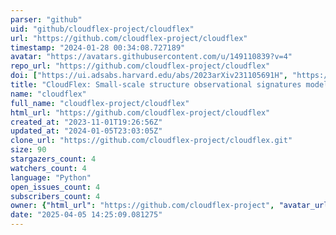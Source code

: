 ```yaml
---
parser: "github"
uid: "github/cloudflex-project/cloudflex"
url: "https://github.com/cloudflex-project/cloudflex"
timestamp: "2024-01-28 00:34:08.727189"
avatar: "https://avatars.githubusercontent.com/u/149110839?v=4"
repo_url: "https://github.com/cloudflex-project/cloudflex"
doi: ["https://ui.adsabs.harvard.edu/abs/2023arXiv231105691H", "https://ui.adsabs.harvard.edu/abs/2023ascl.soft12026H/abstract"]
title: "CloudFlex: Small-scale structure observational signatures modeling"
name: "cloudflex"
full_name: "cloudflex-project/cloudflex"
html_url: "https://github.com/cloudflex-project/cloudflex"
created_at: "2023-11-01T19:26:56Z"
updated_at: "2024-01-05T23:03:05Z"
clone_url: "https://github.com/cloudflex-project/cloudflex.git"
size: 90
stargazers_count: 4
watchers_count: 4
language: "Python"
open_issues_count: 4
subscribers_count: 4
owner: {"html_url": "https://github.com/cloudflex-project", "avatar_url": "https://avatars.githubusercontent.com/u/149110839?v=4", "login": "cloudflex-project", "type": "Organization"}
date: "2025-04-05 14:25:09.081275"
---
```


